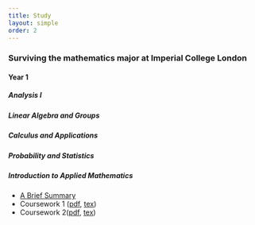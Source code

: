 ```yaml
---
title: Study
layout: simple
order: 2
---
```


### Surviving the mathematics major at Imperial College London
#### Year 1

##### Analysis I


##### Linear Algebra and Groups


##### Calculus and Applications

##### Probability and Statistics

##### Introduction to Applied Mathematics
 - [A Brief Summary](/study/notes/year_1/Introduction_to_Applied_math)
 -  Coursework 1 ([pdf](/study/coursework/year_1/Introduction_to_Applied_math/pdf/02201132_Coursework1.pdf), [tex](/study/coursework/year_1/Introduction_to_Applied_math/tex/02201132_Coursework1.tex))
 -  Coursework 2([pdf](/study/coursework/year_1/Introduction_to_Applied_math/pdf/02201132_Coursework2.pdf), [tex](/study/coursework/year_1/Introduction_to_Applied_math/tex/02201132_Coursework2.tex))



